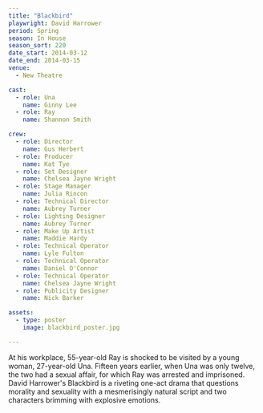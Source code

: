 ```yaml
---
title: "Blackbird"
playwright: David Harrower
period: Spring
season: In House
season_sort: 220
date_start: 2014-03-12
date_end: 2014-03-15
venue:
  - New Theatre

cast:
  - role: Una
    name: Ginny Lee
  - role: Ray
    name: Shannon Smith

crew:
  - role: Director
    name: Gus Herbert
  - role: Producer
    name: Kat Tye
  - role: Set Designer
    name: Chelsea Jayne Wright
  - role: Stage Manager
    name: Julia Rincon
  - role: Technical Director
    name: Aubrey Turner
  - role: Lighting Designer
    name: Aubrey Turner
  - role: Make Up Artist
    name: Maddie Hardy
  - role: Technical Operator
    name: Lyle Fulton
  - role: Technical Operator
    name: Daniel O'Connor
  - role: Technical Operator
    name: Chelsea Jayne Wright
  - role: Publicity Designer
    name: Nick Barker

assets:
  - type: poster
    image: blackbird_poster.jpg

---
```


At his workplace, 55-year-old Ray is shocked to be visited by a young woman, 27-year-old Una. Fifteen years earlier, when Una was only twelve, the two had a sexual affair, for which Ray was arrested and imprisoned. David Harrower's Blackbird is a riveting one-act drama that questions morality and sexuality with a mesmerisingly natural script and two characters brimming with explosive emotions.
